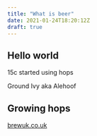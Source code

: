 ```yaml
---
title: "What is beer"
date: 2021-01-24T18:20:12Z
draft: true
---
```


## Hello world

15c started using hops

Ground Ivy aka Alehoof

## Growing hops

[brewuk.co.uk](https://www.brewuk.co.uk/blog/growing-hops-at-home/#:~:text=Hops%20ideally%20should%20be%20planted,foot%20high%20above%20ground%20level.)